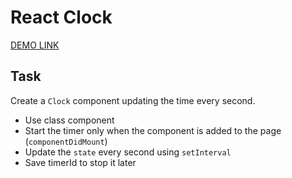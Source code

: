 # React Clock
 [DEMO LINK](https://tanyakovchuk.github.io/react_clock-typescript/)

## Task
Create a `Clock` component updating the time every second.
- Use class component
- Start the timer only when the component is added to the page (`componentDidMount`)
- Update the `state` every second using `setInterval`
- Save timerId to stop it later

